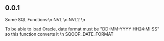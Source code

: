 0.0.1
------------
Some SQL Functions:\n
NVL \n
NVL2 \n

To be able to load Oracle, date format must be "DD-MM-YYYY HH24:MI:SS" so this function converts it \n
SQOOP_DATE_FORMAT

